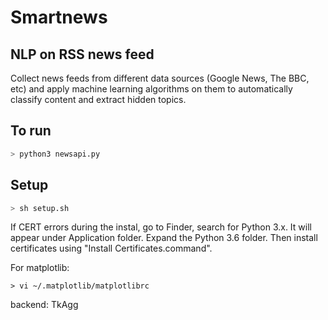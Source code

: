 # Smartnews

## NLP on RSS news feed

Collect news feeds from different data sources (Google News, The BBC, etc) and apply machine learning algorithms on them to automatically classify content and extract hidden topics.

## To run

```python
> python3 newsapi.py
```

## Setup

```bash
> sh setup.sh
```

If CERT errors during the instal, go to Finder, search for Python 3.x. It will appear under Application folder. Expand the Python 3.6 folder. Then install certificates using "Install Certificates.command".

For matplotlib:

```
> vi ~/.matplotlib/matplotlibrc
```

backend: TkAgg
